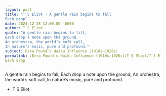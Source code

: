 ```yaml
---
layout: post
title: "T S Eliot - A gentle rain begins to fall
Each drop"
date: 2024-12-28 12:00:00 -0000
author: T S Eliot
quote: "A gentle rain begins to fall,
Each drop a note upon the ground,
An orchestra, the world’s soft call,
In nature’s music, pure and profound."
subject: Ezra Pound's Haiku Influence (1910s–1920s)
permalink: /Ezra Pound's Haiku Influence (1910s–1920s)/T S Eliot/T S Eliot - A gentle rain begins to fall
Each drop
---
```


A gentle rain begins to fall,
Each drop a note upon the ground,
An orchestra, the world’s soft call,
In nature’s music, pure and profound.

- T S Eliot

